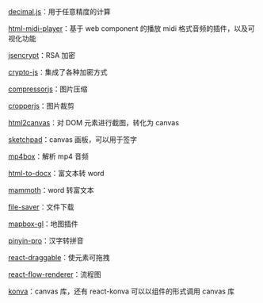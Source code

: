 [decimal.js](https://www.npmjs.com/package/decimal.js)：用于任意精度的计算

[html-midi-player](https://www.npmjs.com/package/html-midi-player)：基于 web component 的播放 midi 格式音频的插件，以及可视化功能

[jsencrypt](https://www.npmjs.com/package/jsencrypt)：RSA 加密

[crypto-js](https://www.npmjs.com/package/crypto-js)：集成了各种加密方式

[compressorjs](https://www.npmjs.com/package/compressorjs)：图片压缩

[cropperjs](https://www.npmjs.com/package/cropperjs)：图片裁剪

[html2canvas](https://www.npmjs.com/package/html2canvas)：对 DOM 元素进行截图，转化为 canvas

[sketchpad](https://www.npmjs.com/package/sketchpad)：canvas 画板，可以用于签字

[mp4box](https://www.npmjs.com/package/mp4box)：解析 mp4 音频

[html-to-docx](https://www.npmjs.com/package/html-to-docx)：富文本转 word

[mammoth](https://www.npmjs.com/package/mammoth)：word 转富文本

[file-saver](https://www.npmjs.com/package/file-saver)：文件下载

[mapbox-gl](https://www.npmjs.com/package/mapbox-gl)：地图插件

[pinyin-pro](https://www.npmjs.com/package/pinyin-pro)：汉字转拼音

[react-draggable](https://www.npmjs.com/package/react-draggable)：使元素可拖拽

[react-flow-renderer](https://reactflow.dev/docs/introduction/)：流程图

[konva](https://www.npmjs.com/package/konva)：canvas 库，还有 react-konva 可以以组件的形式调用 canvas 库
